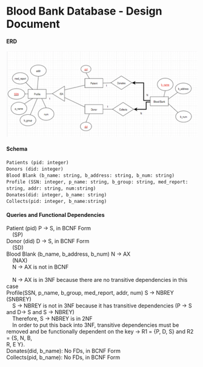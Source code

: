 # Blood Bank Database - Design Document
#### ERD
<img src= "Database ERD.png">

#### Schema
`Patients (pid: integer)`<br />
`Donors (did: integer)`<br />
`Blood Blank (b_name: string, b_address: string, b_num: string)`<br />
`Profile (SSN: integer, p_name: string, b_group: string, med_report: string, addr: string, num:string)`<br />
`Donates(did: integer, b_name: string)`<br />
`Collects(pid: integer, b_name:string)`

#### Queries and Functional Dependencies
Patient (pid) P → S, in BCNF Form <br />
&nbsp;&nbsp;&nbsp;&nbsp;(SP)<br />
Donor (did) D → S, in BCNF Form <br />
&nbsp;&nbsp;&nbsp;&nbsp;(SD)<br />
Blood Blank (b_name, b_address, b_num) N → AX <br />
&nbsp;&nbsp;&nbsp;&nbsp;(NAX)<br />
&nbsp;&nbsp;&nbsp;&nbsp;N → AX is not in BCNF<br />     
&nbsp;&nbsp;&nbsp;&nbsp;N → AX is in 3NF because there are no transitive dependencies in this case <br />
Profile(SSN, p_name, b_group, med_report, addr, num) S → NBREY (SNBREY)<br />
&nbsp;&nbsp;&nbsp;&nbsp;S → NBREY is not in 3NF because it has transitive dependencies (P → S and D→ S and S → NBREY)<br />
&nbsp;&nbsp;&nbsp;&nbsp;Therefore, S → NBREY is in 2NF<br />
&nbsp;&nbsp;&nbsp;&nbsp;In order to put this back into 3NF, transitive dependencies must be removed and be functionally dependent on the key → R1 = {P, D, S} and R2 = {S, N, B,                            
     R, E Y}.<br />
Donates(did, b_name): No FDs, in BCNF Form <br />
Collects(pid, b_name): No FDs, in BCNF Form
